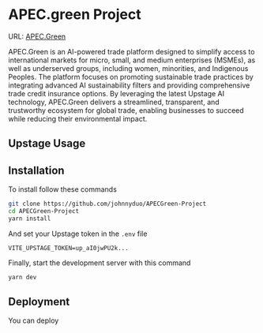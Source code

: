 # APEC.green Project

URL: [APEC.Green](https://apec.green)

APEC.Green is an AI-powered trade platform designed to simplify access to international markets for micro, small, and medium enterprises (MSMEs), as well as underserved groups, including women, minorities, and Indigenous Peoples. The platform focuses on promoting sustainable trade practices by integrating advanced AI sustainability filters and providing comprehensive trade credit insurance options. By leveraging the latest Upstage AI technology, APEC.Green delivers a streamlined, transparent, and trustworthy ecosystem for global trade, enabling businesses to succeed while reducing their environmental impact.

## Upstage Usage

## Installation

To install follow these commands

```bash
git clone https://github.com/johnnyduo/APECGreen-Project
cd APECGreen-Project
yarn install
```

And set your Upstage token in the `.env` file

```
VITE_UPSTAGE_TOKEN=up_aI0jwPU2k...
```

Finally, start the development server with this command

```bash
yarn dev
```

## Deployment

You can deploy 
